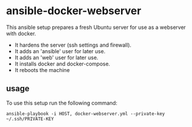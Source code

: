 # ansible-docker-webserver

This ansible setup prepares a fresh Ubuntu server for use as a webserver with docker.

- It hardens the server (ssh settings and firewall).
- It adds an 'ansible' user for later use.
- It adds an 'web' user for later use.
- It installs docker and docker-compose.
- It reboots the machine

## usage

To use this setup run the following command:

`
ansible-playbook -i HOST, docker-webserver.yml --private-key ~/.ssh/PRIVATE-KEY
`